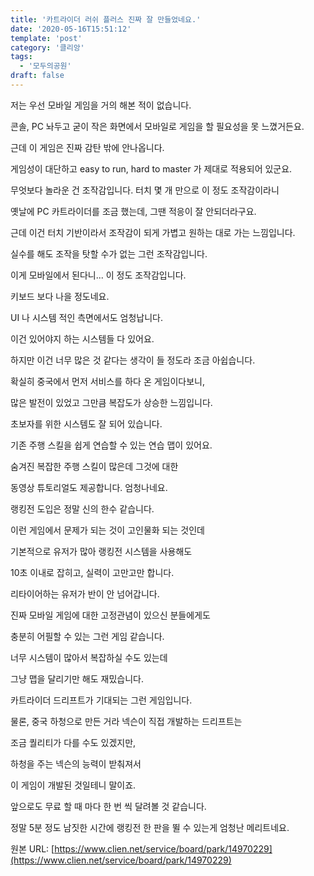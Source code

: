 ```yaml
---
title: '카트라이더 러쉬 플러스 진짜 잘 만들었네요.'
date: '2020-05-16T15:51:12'
template: 'post'
category: '클리앙'
tags: 
  - '모두의공원'
draft: false
---
```


저는 우선 모바일 게임을 거의 해본 적이 없습니다.

콘솔, PC 놔두고 굳이 작은 화면에서 모바일로 게임을 할 필요성을 못 느꼈거든요.

  

근데 이 게임은 진짜 감탄 밖에 안나옵니다.

게임성이 대단하고 easy to run, hard to master 가 제대로 적용되어 있군요.

  

무엇보다 놀라운 건 조작감입니다. 터치 몇 개 만으로 이 정도 조작감이라니

옛날에 PC 카트라이더를 조금 했는데, 그땐 적응이 잘 안되더라구요.

  

근데 이건 터치 기반이라서 조작감이 되게 가볍고 원하는 대로 가는 느낌입니다.

실수를 해도 조작을 탓할 수가 없는 그런 조작감입니다. 

  

이게 모바일에서 된다니... 이 정도 조작감입니다.

키보드 보다 나을 정도네요.

  

UI 나 시스템 적인 측면에서도 엄청납니다.

이건 있어야지 하는 시스템들 다 있어요. 

하지만 이건 너무 많은 것 같다는 생각이 들 정도라 조금 아쉽습니다.

확실히 중국에서 먼저 서비스를 하다 온 게임이다보니, 

많은 발전이 있었고 그만큼 복잡도가 상승한 느낌입니다.

  

초보자를 위한 시스템도 잘 되어 있습니다. 

기존 주행 스킬을 쉽게 연습할 수 있는 연습 맵이 있어요. 

숨겨진 복잡한 주행 스킬이 많은데 그것에 대한 

동영상 튜토리얼도 제공합니다. 엄청나네요.

  

랭킹전 도입은 정말 신의 한수 같습니다.

이런 게임에서 문제가 되는 것이 고인물화 되는 것인데

기본적으로 유저가 많아 랭킹전 시스템을 사용해도

10초 이내로 잡히고, 실력이 고만고만 합니다. 

리타이어하는 유저가 반이 안 넘어갑니다.

  

진짜 모바일 게임에 대한 고정관념이 있으신 분들에게도

충분히 어필할 수 있는 그런 게임 같습니다.

너무 시스템이 많아서 복잡하실 수도 있는데

그냥 맵을 달리기만 해도 재밌습니다.

  

카트라이더 드리프트가 기대되는 그런 게임입니다.

물론, 중국 하청으로 만든 거라 넥슨이 직접 개발하는 드리프트는

조금 퀄리티가 다를 수도 있겠지만, 

하청을 주는 넥슨의 능력이 받춰져서 

이 게임이 개발된 것일테니 말이죠. 

  

앞으로도 무료 할 때 마다 한 번 씩 달려볼 것 같습니다. 

정말 5분 정도 남짓한 시간에 랭킹전 한 판을 뛸 수 있는게 엄청난 메리트네요.

원본 URL: [https://www.clien.net/service/board/park/14970229](https://www.clien.net/service/board/park/14970229)
